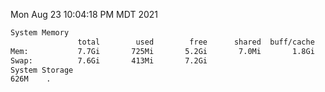 Mon Aug 23 10:04:18 PM MDT 2021
```bash
System Memory
               total        used        free      shared  buff/cache   available
Mem:           7.7Gi       725Mi       5.2Gi       7.0Mi       1.8Gi       6.5Gi
Swap:          7.6Gi       413Mi       7.2Gi
System Storage
626M	.
```
```bash

